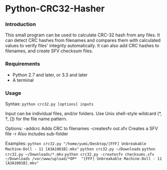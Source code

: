 Python-CRC32-Hasher
===================

### Introduction ###

This small program can be used to calculate CRC-32 hash from any files. It can detect CRC hashes from filenames and compares them with calculated values to verify files' integrity automatically. It can also add CRC hashes to filenames, and create SFV checksum files.

### Requirements ###

- Python 2.7 and later, or 3.3 and later
- A terminal

### Usage ###

Syntax: `python crc32.py [options] inputs`

Input can be individual files, and/or folders.
  Use Unix shell-style wildcard (*, ?, []) for the file name pattern.

Options:
  -addcrc                        Adds CRC to filenames
  -createsfv out.sfv             Creates a SFV file
  -r                             Also includes sub-folder

Examples:
  `python crc32.py "/home/yumi/Desktop/[FFF] Unbreakable Machine-Doll - 11 [A3A1001B].mkv"`
  `python crc32.py ~/Downloads`
  `python crc32.py ~/Downloads/*.mkv`
  `python crc32.py -createsfv checksums.sfv ~/Downloads /var/www/upload/*OP*  "[FFF] Unbreakable Machine-Doll - 11 [A3A1001B].mkv"`